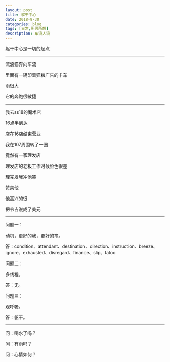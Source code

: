 ```yaml
---
layout: post
title: 躯干中心
date: 2018-9-30
categories: blog
tags: [日常,所思所想]
description: 车流人流
---
```


躯干中心是一切的起点

------

流浪猫奔向车流

里面有一辆印着猫粮广告的卡车

雨很大

它的奔跑很敏捷

------

我去ss18的魔术店

16点半到达

店在16店结束营业

我在107周围转了一圈

竟然有一家理发店

理发店的老板工作时候脸色很差

理完发我冲他笑

赞美他

他高兴的很

把令吉说成了美元

------


问题一：

动机，更好的我，更好的笔。

答：condition、attendant、destination、direction、instruction、breeze、ignore、exhausted、disregard、finance、slip、tatoo

问题二：

多线程。

答：无。

问题三：

观呼吸。

答：躯干。

------

问：喝水了吗？

问：有雨吗？

问：心情如何？
